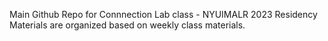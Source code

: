 Main Github Repo for Connnection Lab class - NYUIMALR 2023 Residency <br>
Materials are organized based on weekly class materials.
